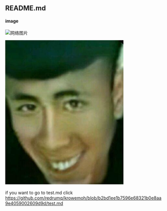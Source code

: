 
## README.md
####  image




![网络图片](http://i0.hdslb.com/bfs/article/125d882c379c965539fb528f31bdfc8c24713a82.jpg)


![avatar](https://github.com/redrumq/krowemoh/blob/28e21ffb9dccee9695ac458110211afc440642c8/ddd.png)




if you want to go to test.md
click https://github.com/redrumq/krowemoh/blob/b2bd1ee1b7596e68321b0e8aa9e4059002609d9d/test.md
